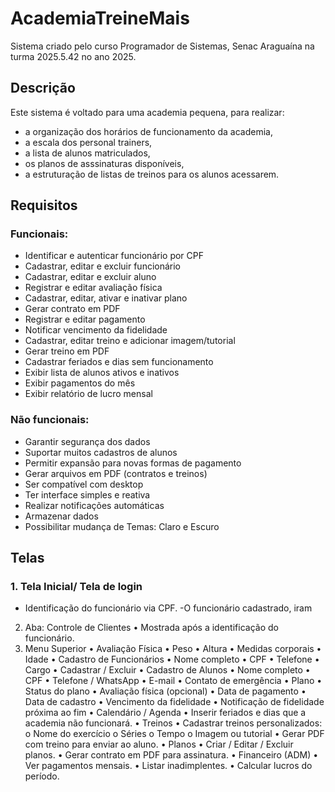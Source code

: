 # AcademiaTreineMais
Sistema criado pelo curso Programador de Sistemas, Senac Araguaína na turma 2025.5.42 no ano 2025.

## Descrição

Este sistema é voltado para uma academia pequena, para realizar:
- a organização dos horários de funcionamento da academia,
- a escala dos personal trainers,
- a lista de alunos matriculados,
- os planos de asssinaturas disponíveis,
- a estruturação de listas de treinos para os alunos acessarem.

## Requisitos

### Funcionais:

- Identificar e autenticar funcionário por CPF  
- Cadastrar, editar e excluir funcionário  
- Cadastrar, editar e excluir aluno  
- Registrar e editar avaliação física  
- Cadastrar, editar, ativar e inativar plano  
- Gerar contrato em PDF  
- Registrar e editar pagamento  
- Notificar vencimento da fidelidade  
- Cadastrar, editar treino e adicionar imagem/tutorial  
- Gerar treino em PDF  
- Cadastrar feriados e dias sem funcionamento  
- Exibir lista de alunos ativos e inativos  
- Exibir pagamentos do mês  
- Exibir relatório de lucro mensal  

### Não funcionais:

- Garantir segurança dos dados   
- Suportar muitos cadastros de alunos 
- Permitir expansão para novas formas de pagamento  
- Gerar arquivos em PDF (contratos e treinos)  
- Ser compatível com desktop  
- Ter interface simples e reativa  
- Realizar notificações automáticas  
- Armazenar dados
- Possibilitar mudança de Temas: Claro e Escuro


## Telas

### 1. Tela Inicial/ Tela de login
- Identificação do funcionário via CPF.
 -O funcionário cadastrado, iram 
2. Aba: Controle de Clientes
•	Mostrada após a identificação do funcionário.
3. Menu Superior
• Avaliação Física
•	Peso
•	Altura
•	Medidas corporais
•	Idade
• Cadastro de Funcionários
•	Nome completo
•	CPF
•	Telefone
•	Cargo
•	Cadastrar / Excluir
• Cadastro de Alunos
•	Nome completo
•	CPF
•	Telefone / WhatsApp
•	E-mail
•	Contato de emergência
•	Plano
•	Status do plano
•	Avaliação física (opcional)
•	Data de pagamento
•	Data de cadastro
•	Vencimento da fidelidade
•	Notificação de fidelidade próxima ao fim
• Calendário / Agenda
•	Inserir feriados e dias que a academia não funcionará.
• Treinos
•	Cadastrar treinos personalizados:
o	Nome do exercício
o	Séries
o	Tempo
o	Imagem ou tutorial
•	Gerar PDF com treino para enviar ao aluno.
• Planos
•	Criar / Editar / Excluir planos.
•	Gerar contrato em PDF para assinatura.
• Financeiro (ADM)
•	Ver pagamentos mensais.
•	Listar inadimplentes.
•	Calcular lucros do período.
